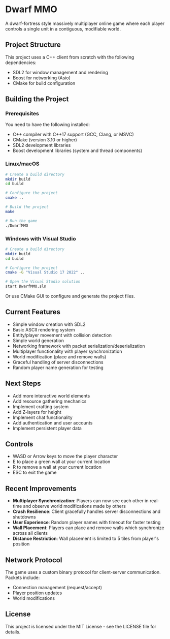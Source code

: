 # Dwarf MMO

A dwarf-fortress style massively multiplayer online game where each player controls a single unit in a contiguous, modifiable world.

## Project Structure

This project uses a C++ client from scratch with the following dependencies:
- SDL2 for window management and rendering
- Boost for networking (Asio)
- CMake for build configuration

## Building the Project

### Prerequisites

You need to have the following installed:
- C++ compiler with C++17 support (GCC, Clang, or MSVC)
- CMake (version 3.10 or higher)
- SDL2 development libraries
- Boost development libraries (system and thread components)

### Linux/macOS

```bash
# Create a build directory
mkdir build
cd build

# Configure the project
cmake ..

# Build the project
make

# Run the game
./DwarfMMO
```

### Windows with Visual Studio

```bash
# Create a build directory
mkdir build
cd build

# Configure the project
cmake -G "Visual Studio 17 2022" ..

# Open the Visual Studio solution
start DwarfMMO.sln
```

Or use CMake GUI to configure and generate the project files.

## Current Features

- Simple window creation with SDL2
- Basic ASCII rendering system
- Entity/player movement with collision detection
- Simple world generation
- Networking framework with packet serialization/deserialization
- Multiplayer functionality with player synchronization
- World modification (place and remove walls)
- Graceful handling of server disconnections
- Random player name generation for testing

## Next Steps

- Add more interactive world elements
- Add resource gathering mechanics
- Implement crafting system
- Add Z-layers for height
- Implement chat functionality
- Add authentication and user accounts
- Implement persistent player data

## Controls

- WASD or Arrow keys to move the player character
- E to place a green wall at your current location
- R to remove a wall at your current location
- ESC to exit the game

## Recent Improvements

- **Multiplayer Synchronization**: Players can now see each other in real-time and observe world modifications made by others
- **Crash Resilience**: Client gracefully handles server disconnections and shutdowns
- **User Experience**: Random player names with timeout for faster testing
- **Wall Placement**: Players can place and remove walls which synchronize across all clients
- **Distance Restriction**: Wall placement is limited to 5 tiles from player's position

## Network Protocol

The game uses a custom binary protocol for client-server communication. Packets include:
- Connection management (request/accept)
- Player position updates
- World modifications

## License

This project is licensed under the MIT License - see the LICENSE file for details.